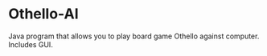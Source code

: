# Othello-AI
Java program that allows you to play board game Othello against computer. Includes GUI.
